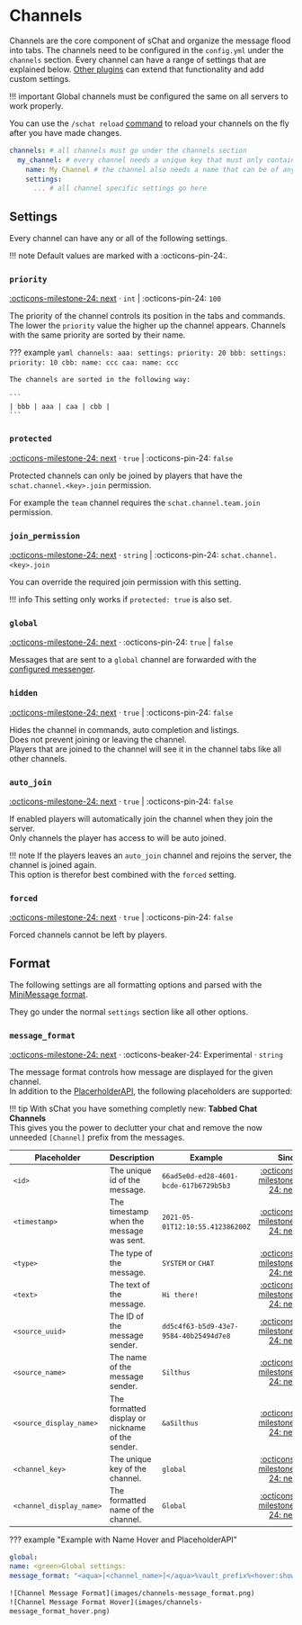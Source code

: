 # Channels

Channels are the core component of sChat and organize the message flood into tabs. The channels need to be configured in the `config.yml` under the `channels` section.
Every channel can have a range of settings that are explained below. [Other plugins][developer] can extend that functionality and add custom settings.

!!! important
    Global channels must be configured the same on all servers to work properly.

You can use the `/schat reload` [command][commands] to reload your channels on the fly after you have made changes.

```yaml
channels: # all channels must go under the channels section
  my_channel: # every channel needs a unique key that must only contain letters, numbers, underscores or dashes
    name: My Channel # the channel also needs a name that can be of any format and is parsed as a minimessage
    settings:
      ... # all channel specific settings go here
```

## Settings

Every channel can have any or all of the following settings.  

!!! note
    Default values are marked with a :octicons-pin-24:.

### `priority`

[:octicons-milestone-24: next][next] · `int` | :octicons-pin-24: `100`

The priority of the channel controls its position in the tabs and commands.  
The lower the `priority` value the higher up the channel appears.
Channels with the same priority are sorted by their name.

??? example
    ```yaml
    channels:
    aaa:
        settings:
        priority: 20
    bbb:
        settings:
        priority: 10
    cbb:
        name: ccc
    caa:
        name: ccc
    ```

    The channels are sorted in the following way:

    ```
    | bbb | aaa | caa | cbb |
    ```

### `protected`

[:octicons-milestone-24: next][next] · `true` | :octicons-pin-24: `false`

Protected channels can only be joined by players that have the `schat.channel.<key>.join` permission.  

For example the `team` channel requires the `schat.channel.team.join` permission.

### `join_permission`

[:octicons-milestone-24: next][next] · `string` | :octicons-pin-24: `schat.channel.<key>.join`

You can override the required join permission with this setting.

!!! info
    This setting only works if `protected: true` is also set.

### `global`

[:octicons-milestone-24: next][next] · :octicons-pin-24: `true` | `false`

Messages that are sent to a `global` channel are forwarded with the [configured messenger][messenger].  

### `hidden`

[:octicons-milestone-24: next][next] · `true` | :octicons-pin-24: `false`

Hides the channel in commands, auto completion and listings.  
Does not prevent joining or leaving the channel.  
Players that are joined to the channel will see it in the channel tabs like all other channels.

### `auto_join`

[:octicons-milestone-24: next][next] · `true` | :octicons-pin-24: `false`

If enabled players will automatically join the channel when they join the server.  
Only channels the player has access to will be auto joined.

!!! note
    If the players leaves an `auto_join` channel and rejoins the server, the channel is joined again.  
    This option is therefor best combined with the `forced` setting.

### `forced`

[:octicons-milestone-24: next][next] · `true` | :octicons-pin-24: `false`

Forced channels cannot be left by players.

## Format

The following settings are all formatting options and parsed with the [MiniMessage format][minimessage].

They go under the normal `settings` section like all other options.

### `message_format`

[:octicons-milestone-24: next][next] · :octicons-beaker-24: Experimental · `string`

The message format controls how message are displayed for the given channel.  
In addition to the [PlacerholderAPI][placeholderapi], the following placeholders are supported:

!!! tip
    With sChat you have something completly new: **Tabbed Chat Channels**  
    This gives you the power to declutter your chat and remove the now unneeded `[Channel]` prefix from the messages.

| Placeholder | Description | Example | Since |
| ----------- | ------- | -------- | -------: |
| `<id>` | The unique id of the message. | `66ad5e0d-ed28-4601-bcde-617b6729b5b3` | [:octicons-milestone-24: next][next] |
| `<timestamp>` | The timestamp when the message was sent. | `2021-05-01T12:10:55.412386200Z` | [:octicons-milestone-24: next][next] |
| `<type>` | The type of the message. | `SYSTEM` or `CHAT` | [:octicons-milestone-24: next][next] |
| `<text>` | The text of the message. | `Hi there!` | [:octicons-milestone-24: next][next] |
| `<source_uuid>` | The ID of the message sender. | `dd5c4f63-b5d9-43e7-9584-40b25494d7e8` | [:octicons-milestone-24: next][next] |
| `<source_name>` | The name of the message sender. | `Silthus` | [:octicons-milestone-24: next][next] |
| `<source_display_name>` | The formatted display or nickname of the sender. | `&aSilthus` | [:octicons-milestone-24: next][next] |
| `<channel_key>` | The unique key of the channel. | `global` | [:octicons-milestone-24: next][next] |
| `<channel_display_name>` | The formatted name of the channel. | `Global` | [:octicons-milestone-24: next][next] |

??? example "Example with Name Hover and PlaceholderAPI"

```yaml channels:
global:
name: <green>Global settings:
message_format: "<aqua>[<channel_name>]</aqua>%vault_prefix%<hover:show_text:'<source_display_name>\n<gray>Rank: <aqua>%vault_rank%'><source_display_name></hover>%vault_suffix%<gray>: <text>"
```

    ![Channel Message Format](images/channels-message_format.png)
    ![Channel Message Format Hover](images/channels-message_format_hover.png)

[next]: https://github.com/sVoxelDev/sChat/releases/latest

[developer]: /developer

[commands]: /commands

[messenger]: reference.md#messenger

[minimessage]: minimessage.md

[placeholderapi]: /extensions/placeholderapi